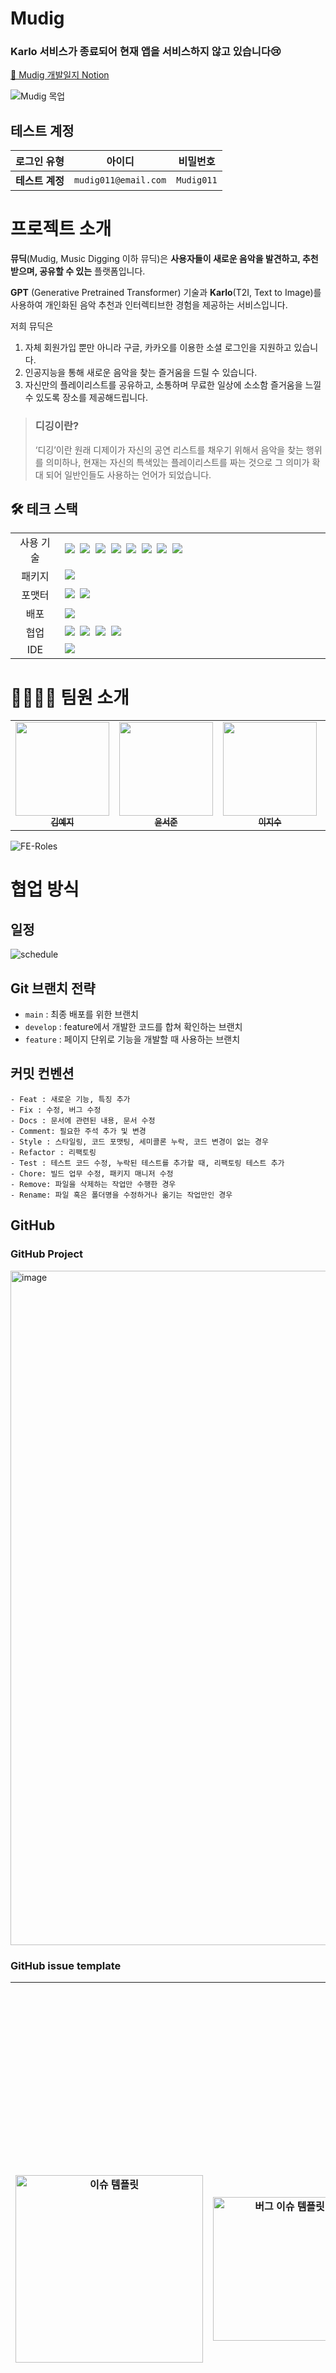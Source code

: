 # Mudig

### Karlo 서비스가 종료되어 현재 앱을 서비스하지 않고 있습니다😢

[🔗 Mudig 개발일지 Notion](https://www.notion.so/Mudig-4de021314fe54804a03d291908f3d508#0b69053285244feebfb6a7a9e4543be2)

![Mudig 목업](https://github.com/MusicDigging/Mudig_FE/assets/105140201/a6800871-704b-4d56-b8ff-6fc6db0bcf72)

## 테스트 계정

| 로그인 유형     | 아이디               | 비밀번호   |
| --------------- | -------------------- | ---------- |
| **테스트 계정** | `mudig011@email.com` | `Mudig011` |

<!-- 목차 작성하기 -->

# 프로젝트 소개

**뮤딕**(Mudig, Music Digging 이하 뮤딕)은 **사용자들이 새로운 음악을 발견하고, 추천받으며, 공유할 수 있는** 플랫폼입니다.

**GPT** (Generative Pretrained Transformer) 기술과 **Karlo**(T2I, Text to Image)를 사용하여 개인화된 음악 추천과 인터렉티브한 경험을 제공하는 서비스입니다.

저희 뮤딕은

1. 자체 회원가입 뿐만 아니라 구글, 카카오를 이용한 소셜 로그인을 지원하고 있습니다.
2. 인공지능을 통해 새로운 음악을 찾는 즐거움을 드릴 수 있습니다.
3. 자신만의 플레이리스트를 공유하고, 소통하며 무료한 일상에 소소함 즐거움을 느낄 수 있도록 장소를 제공해드립니다.

> ### 디깅이란?
>
> ‘디깅’이란 원래 디제이가 자신의 공연 리스트를 채우기 위해서 음악을 찾는 행위를 의미하나, 현재는 자신의 특색있는 플레이리스트를 짜는 것으로 그 의미가 확대 되어 일반인들도 사용하는 언어가 되었습니다.

<!-- 프로젝트 소개, 설명 작성하기 -->

## 🛠️ 테크 스택

<table>
<tr>
 <td align="center" width="100px">사용 기술</td>
 <td width="800px">
  <img src="https://img.shields.io/badge/React-61DAFB?style=for-the-badge&logo=React&logoColor=ffffff"/>&nbsp
  <img src="https://img.shields.io/badge/TypeScript-3178C6?style=for-the-badge&logo=typescript&logoColor=white">&nbsp
  <img src="https://img.shields.io/badge/reactquery-FF4154?style=for-the-badge&logo=reactquery&logoColor=white"/>&nbsp
  <img src="https://img.shields.io/badge/React%20Hook%20Form-EC5990?style=for-the-badge&logo=reacthookform&logoColor=ffffff"/>&nbsp  
  <img src="https://img.shields.io/badge/recoil-3578E5?style=for-the-badge&logo=recoil&logoColor=white"/>&nbsp 
   <img src="https://img.shields.io/badge/React%20Router-CA4245?style=for-the-badge&logo=ReactRouter&logoColor=white"/>&nbsp 
  <img src="https://img.shields.io/badge/styled--components-DB7093?style=for-the-badge&logo=styled-components&logoColor=white"/>&nbsp 
   <img src="https://img.shields.io/badge/axios-5A29E4?style=for-the-badge&logo=axios&logoColor=white"/>&nbsp 
    </td>
</tr>
<tr>
 <td align="center">패키지</td>
 <td>
    <img src="https://img.shields.io/badge/npm-CB3837?style=for-the-badge&logo=NPM&logoColor=ffffff"/>&nbsp 
  </td>
</tr>
<tr>
 <td align="center">포맷터</td>
 <td>
  <img src="https://img.shields.io/badge/Prettier-F7B93E?style=for-the-badge&logo=Prettier&logoColor=ffffff"/>&nbsp 
 <img src="https://img.shields.io/badge/eslint-4B32C3?style=for-the-badge&logo=eslint&logoColor=white"/>
 </td>
</tr>
<tr>
  <td align="center">배포</td>
  <td><img src="https://img.shields.io/badge/vercel-000000?style=for-the-badge&logo=vercel&logoColor=white"/></td>
</tr>
<tr>
 <td align="center">협업</td>
 <td>
    <img src="https://img.shields.io/badge/GitHub-181717?style=for-the-badge&logo=GitHub&logoColor=white"/>&nbsp 
    <img src="https://img.shields.io/badge/Notion-000000?style=for-the-badge&logo=Notion&logoColor=white"/>&nbsp
    <img src="https://img.shields.io/badge/Discord-4263f5?style=for-the-badge&logo=Discord&logoColor=white"/>&nbsp 
    <img src="https://img.shields.io/badge/Figma-d90f42?style=for-the-badge&logo=Figma&logoColor=white"/>&nbsp
 </td>
<tr>
 <td align="center">IDE</td>
 <td>
    <img src="https://img.shields.io/badge/VSCode-007ACC?style=for-the-badge&logo=Visual%20Studio%20Code&logoColor=white"/>&nbsp
</tr>
</table>

# 👨‍👩‍👧‍👧 팀원 소개

<table>
   <tr>
     <td align="center">
       <a href="https://github.com/yejify">
       <img src="https://avatars.githubusercontent.com/u/116805856?v=4" width="150px;" alt=""/><br />
       <sub>
         <b>김예지</b>
       </sub>
       </a>
       <br>
     </td>
     <td align="center">
       <a href="https://github.com/junny97">
       <img src="https://avatars.githubusercontent.com/u/72855681?v=4" width="150px;" alt=""/><br />
       <sub>
         <b>윤서준</b>
       </sub>
       </a>
       <br>
     </td>
     <td align="center">
       <a href="https://github.com/easyxxu">
       <img src="https://avatars.githubusercontent.com/u/107910342?v=4" width="150px;" alt=""/><br />
       <sub>
         <b>이지수</b>
       </sub>
       </a>
       <br>
     </td>
     <td align="center">
       <a href="https://github.com/dayannne">
       <img src="https://avatars.githubusercontent.com/u/105140201?v=4" width="150px;" alt=""/><br />
       <sub>
         <b>차다연</b>
       </sub>
       </a>
       <br>
     </td>
   </tr>
</table>

![FE-Roles](https://github.com/MusicDigging/Mudig_FE/assets/107910342/187c87a4-851d-4823-8b0e-3d5b8e61c81b)

# 협업 방식

## 일정

![schedule](https://github.com/MusicDigging/Mudig_FE/assets/116805856/322ab60a-49d1-4d35-a836-b4adcb76886b)

## Git 브랜치 전략

- `main` : 최종 배포를 위한 브랜치
- `develop` : feature에서 개발한 코드를 합쳐 확인하는 브랜치
- `feature` : 페이지 단위로 기능을 개발할 때 사용하는 브랜치

## 커밋 컨벤션

```
- Feat : 새로운 기능, 특징 추가
- Fix : 수정, 버그 수정
- Docs : 문서에 관련된 내용, 문서 수정
- Comment: 필요한 주석 추가 및 변경
- Style : 스타일링, 코드 포맷팅, 세미콜론 누락, 코드 변경이 없는 경우
- Refactor : 리팩토링
- Test : 테스트 코드 수정, 누락된 테스트를 추가할 때, 리팩토링 테스트 추가
- Chore: 빌드 업무 수정, 패키지 매니저 수정
- Remove: 파일을 삭제하는 작업만 수행한 경우
- Rename: 파일 혹은 폴더명을 수정하거나 옮기는 작업만인 경우
```

## GitHub

### GitHub Project

<img width="1079" alt="image" src="https://github.com/MusicDigging/Mudig_FE/assets/105140201/8703e1f3-f404-479f-b710-0ececf7ba251">

### GitHub issue template

| <img width="300" alt="이슈 템플릿" src="https://github.com/MusicDigging/Mudig_FE/assets/105140201/76f66910-6103-48f3-89f6-0295d893cff4"> | <img width="230" alt="버그 이슈 템플릿" src="https://github.com/MusicDigging/Mudig_FE/assets/105140201/e45b981e-981a-419f-b474-8c511d66fdd4"> | <img width="909" alt="image" src="https://github.com/MusicDigging/Mudig_FE/assets/105140201/58dbe789-dd30-4968-8c15-ec6cff787b37"> |
| ---------------------------------------------------------------------------------------------------------------------------------------- | --------------------------------------------------------------------------------------------------------------------------------------------- | ---------------------------------------------------------------------------------------------------------------------------------- |

### GitHub PR template

| <img width="284" alt="PR 템플릿" src="https://github.com/MusicDigging/Mudig_FE/assets/105140201/c1af47fe-1444-414a-aaa6-a3e0abc08acd"> | <img width="911" alt="image" src="https://github.com/MusicDigging/Mudig_FE/assets/105140201/797ea232-afb3-4796-8ca6-041db48225f1"> |
| -------------------------------------------------------------------------------------------------------------------------------------- | ---------------------------------------------------------------------------------------------------------------------------------- |

# 아키텍처

![Architecter](https://github.com/MusicDigging/Mudig_FE/assets/72855681/569915b7-de50-4a6d-ba88-a93337e03211)

# 페이지 소개

- ### 회원가입 페이지

  | 이메일 회원가입                                                                                                                              | 구글 회원가입                                                                                                                               | 카카오 회원가입                                                                                                                               |
  | -------------------------------------------------------------------------------------------------------------------------------------------- | ------------------------------------------------------------------------------------------------------------------------------------------- | --------------------------------------------------------------------------------------------------------------------------------------------- |
  | <img width="300" alt="이메일회원가입" src="https://github.com/MusicDigging/Mudig_FE/assets/107910342/abadfe50-9f00-4723-af8f-69aa50896f46"/> | <img width="300" alt="구글 회원가입" src="https://github.com/MusicDigging/Mudig_FE/assets/107910342/9ab77077-fdac-4466-8e95-28d6ca7f6664"/> | <img width="300" alt="카카오 회원가입" src="https://github.com/MusicDigging/Mudig_FE/assets/107910342/a9c477d2-3cfd-461f-9bd2-ff3182b6e178"/> |

- ### 로그인 페이지

  | 이메일 로그인                                                                                                                              | 구글 로그인                                                                                                                               | 카카오 로그인                                                                                                                               |
  | ------------------------------------------------------------------------------------------------------------------------------------------ | ----------------------------------------------------------------------------------------------------------------------------------------- | ------------------------------------------------------------------------------------------------------------------------------------------- |
  | <img width="300" alt="이메일로그인" src="https://github.com/MusicDigging/Mudig_FE/assets/107910342/20082ab6-923d-4683-9214-3586f3d9f901"/> | <img width="300" alt="구글 로그인" src="https://github.com/MusicDigging/Mudig_FE/assets/107910342/fd58cb56-42f7-4c1d-9960-c0524c4ccc0e"/> | <img width="300" alt="카카오 로그인" src="https://github.com/MusicDigging/Mudig_FE/assets/107910342/ace2ceeb-a525-47ac-9a3d-4df49d70fccb"/> |

- ### 홈 페이지

  | 홈                                                                                                                               | 스플래시                                                                                                                               |
  | -------------------------------------------------------------------------------------------------------------------------------- | -------------------------------------------------------------------------------------------------------------------------------------- |
  | <img width="300" alt="홈" src="https://github.com/MusicDigging/Mudig_FE/assets/107910342/ed33ff1a-e79f-410f-8cb2-bf796c7214e1"/> | <img width="300" alt="스플래시" src="https://github.com/MusicDigging/Mudig_FE/assets/107910342/59e4632c-c976-4c63-89fe-fec7d4341d18"/> |

- ### 검색 페이지

  | 검색                                                                                                                               |
  | ---------------------------------------------------------------------------------------------------------------------------------- |
  | <img width="300" alt="검색" src="https://github.com/MusicDigging/Mudig_FE/assets/107910342/d5a8752a-ff83-48db-b5ce-37d7988ac90c"/> |

- ### 플리 생성 페이지

  | 플리 생성                                                                                                                              |
  | -------------------------------------------------------------------------------------------------------------------------------------- |
  | <img width="300" alt="플리생성" src="https://github.com/MusicDigging/Mudig_FE/assets/107910342/15525cc5-5fa4-405c-b7db-df251ce3a899"/> |

- ### 플리 상세 페이지
  | 플리 상세                                                                                                                              | 플리 삭제                                                                                                                              | 플리 좋아요                                                                                                                              |
  | -------------------------------------------------------------------------------------------------------------------------------------- | -------------------------------------------------------------------------------------------------------------------------------------- | ---------------------------------------------------------------------------------------------------------------------------------------- |
  | <img width="300" alt="플리상세" src="https://github.com/MusicDigging/Mudig_FE/assets/107910342/0ea7f454-1135-4387-a049-d3e41205c689"/> | <img width="300" alt="플리상세" src="https://github.com/MusicDigging/Mudig_FE/assets/107910342/895ab130-83c2-4ff2-8f36-2c3d1f64a686"/> | <img width="300" alt="플리좋아요" src="https://github.com/MusicDigging/Mudig_FE/assets/107910342/a19b3bf1-9e2d-49b7-876e-631a6e3436cd"/> |

| 댓글                                                                                                                               | 대댓글                                                                                                                               |
| ---------------------------------------------------------------------------------------------------------------------------------- | ------------------------------------------------------------------------------------------------------------------------------------ |
| <img width="300" alt="댓글" src="https://github.com/MusicDigging/Mudig_FE/assets/107910342/df8edbbf-3fe6-436d-b245-66645f3b8294"/> | <img width="300" alt="대댓글" src="https://github.com/MusicDigging/Mudig_FE/assets/107910342/7f374218-75df-4a1b-ba5b-c9aa57215f9d"/> |

- ### 플리 수정 페이지

  | 플리 수정                                                                                                                              |
  | -------------------------------------------------------------------------------------------------------------------------------------- |
  | <img width="300" alt="플리수정" src="https://github.com/MusicDigging/Mudig_FE/assets/107910342/5aca7e9c-d98f-4360-a8c5-9380f1497c9d"/> |

- ### 랜덤 뮤비 페이지

  | 랜덤 뮤비                                                                                                                              | 랜덤뮤비\_곡추가                                                                                                                             |
  | -------------------------------------------------------------------------------------------------------------------------------------- | -------------------------------------------------------------------------------------------------------------------------------------------- |
  | <img width="300" alt="랜덤뮤비" src="https://github.com/MusicDigging/Mudig_FE/assets/107910342/e261d794-6c18-4f6d-b347-81b642c4401f"/> | <img width="300" alt="랜덤뮤비곡추가" src="https://github.com/MusicDigging/Mudig_FE/assets/107910342/2eff8cdd-1896-4696-aea5-d10b9aa35775"/> |

- ### 프로필 페이지

  | 마이 프로필                                                                                                                              | 아더 프로필                                                                                                                              | 로그아웃                                                                                                                               |
  | ---------------------------------------------------------------------------------------------------------------------------------------- | ---------------------------------------------------------------------------------------------------------------------------------------- | -------------------------------------------------------------------------------------------------------------------------------------- |
  | <img width="300" alt="마이프로필" src="https://github.com/MusicDigging/Mudig_FE/assets/107910342/d98c37f4-2ffc-4275-b297-9c3149e809e0"/> | <img width="300" alt="아더프로필" src="https://github.com/MusicDigging/Mudig_FE/assets/107910342/79bddec4-753e-4af1-8414-0df3624ea081"/> | <img width="300" alt="로그아웃" src="https://github.com/MusicDigging/Mudig_FE/assets/107910342/bd6e046f-8454-4847-8cb3-5316cdb35d6a"/> |

- ### 팔로우

  | 팔로우&언팔로우                                                                                                                               | 팔로잉&팔로워 리스트                                                                                                                          |
  | --------------------------------------------------------------------------------------------------------------------------------------------- | --------------------------------------------------------------------------------------------------------------------------------------------- |
  | <img width="300" alt="팔로우&언팔로우" src="https://github.com/MusicDigging/Mudig_FE/assets/107910342/f908213d-abfe-4d31-be26-eb71eacdc4a9"/> | <img width="300" alt="팔로우&언팔로우" src="https://github.com/MusicDigging/Mudig_FE/assets/107910342/20a1dfb7-8317-4000-9283-79b299c6ef1d"/> |

- ### 프로필 수정 페이지

  | 프로필 수정                                                                                                                              |
  | ---------------------------------------------------------------------------------------------------------------------------------------- |
  | <img width="300" alt="프로필수정" src="https://github.com/MusicDigging/Mudig_FE/assets/107910342/0a32fceb-ecbe-4ecb-aa1a-72949a5a187e"/> |

- ### 이벤트 페이지

  | 이벤트 페이지                                                                                                                          |
  | -------------------------------------------------------------------------------------------------------------------------------------- |
  | <img width="300" alt="랜덤뮤비" src="https://github.com/MusicDigging/Mudig_FE/assets/107910342/dbc90d4a-d629-4088-8a2b-1c01566cfee4"/> |

- ### 비밀번호 변경, 회원탈퇴 페이지
  | 비밀번호 변경                                                                                                                              | 회원탈퇴                                                                                                                               |
  | ------------------------------------------------------------------------------------------------------------------------------------------ | -------------------------------------------------------------------------------------------------------------------------------------- |
  | <img width="300" alt="비밀번호변경" src="https://github.com/MusicDigging/Mudig_FE/assets/107910342/94bb4199-5408-40e2-9eb7-46304b3afa08"/> | <img width="300" alt="회원탈퇴" src="https://github.com/MusicDigging/Mudig_FE/assets/107910342/80f5b675-c680-4601-b4ee-3715867f3e3d"/> |

# 핵심 기능/코드

## ️1️⃣ React-Player를 활용한 비디오 플레이어 커스텀

> 적용 이유

- 사용자가 재생을 직접 제어하고 디자인에 따라 커스텀 된 비디오 플레이어 화면을 보여주기 위해 React-Player 라이브러리를 도입하였습니다.

> 사용 방식

- 재생, 일시정지, 슬라이더(ProgressBar)를 통해 사용자가 비디오 플레이어를 직접 제어할 수 있도록 구현했습니다.
- 플레이리스트 목록에서 해당 음악 선택 혹은 현재 음악 종료 시 자동으로 다음 곡 재생 기능을 구현했습니다.
- range type의 input 태그를 활용하여 비디오의 재생 상태를 보여주고 재생 위치를 조절할 수 있는 슬라이더(ProgressBar)를 구현했습니다.
<details>
  <summary><b>코드보기</b></summary>

```jsx
export default function MusicPlayer(props) {
  const { pause, setPause, musicList, currMusic, setCurrMusic } = props;
  const playerRef = useRef(null);
  const [ready, setReady] = useState(false);
  const [played, setPlayed] = useState(0);
  const [duration, setDuration] = useState(0);

  const onEnded = () => {
    if (currMusic === musicList.length - 1) setReady(false);
    else setCurrMusic((prev) => prev + 1);
  };

  //  현재 재생 시간과 전체 비디오 시간 포맷 설정
  function formatTime(seconds) {
    const minutes = Math.floor(seconds / 60);
    seconds = Math.floor(seconds % 60);
    return `${minutes}:${seconds < 10 ? '0' : ''}${seconds}`;
  }

  return (
    <MusicPlayerWrap>
      <ReactPlayer
        url={musicList[currMusic]}
        ref={playerRef}
        className='player'
        playing={!pause} // 재생 상태, true = 재생중 / false = 일시 중지
        controls={false} // 유튜브 재생바 노출 여부
        width='100%'
        height='100%'
        onPlay={() => setPause(false)}
        onPause={() => setPause(true)}
        onEnded={onEnded} // 현재 영상 종료 시
        onReady={() => setReady(true)} // 영상이 로드되어 준비된 상태
        onDuration={setDuration} // 총 재생 시간
        onProgress={({ played }) => !pause && setPlayed(played)} // 현재 재생 시간
      />
      {ready && (
        <ProgressBar>
          <time dateTime='P1S'>{formatTime(played * duration)}</time>
          <input
            type='range'
            min='0'
            max='0.999999'
            step='any'
            value={played}
            style={{ '--progress': `${played * 100}%` }}
            onChange={(e) => {
              setPlayed(parseFloat(e.target.value));
              playerRef.current.seekTo(parseFloat(e.target.value));
            }}
          />
          <time dateTime='P1S'>{formatTime(duration)}</time>
        </ProgressBar>
      )}
    </MusicPlayerWrap>
  );
}
```

</details>

## 2️⃣ React-Hook-Form 적용

> 적용 이유

- React-Hook-Form은 입력 필드 갱신 및  <strong>리렌더링을 최소화</strong>하여 불필요한 작업을 방지하고 빠른 사용자 경험을 제공하기에 도입하였습니다.
- React-Hook-Form은 사용하기 쉽고 직관적인 API를 제공합니다. 필요한 기능을 간단한 훅 함수로 호출하고, 컴포넌트 내에서 필요한 상태와 메서드를 사용할 수 있어 보다 효율적으로 폼 로직을 작성할 수 있습니다.
  -React-Hook-Form은 유연하고 확장 가능한 구조를 가지고 있습니다. 내장된 메서드들 뿐만 아니라 직접 커스텀 유효성 검사 규칙을 생성하여 폼의 요구사항을 관리할 수 있습니다.

> 사용 방식

- 기존 Input 컴포넌트에 React-Hook-Form 속성을 적용시킨 뒤 React-Hook-Form에서 제공하는 formProvider를 사용하여 form 하위 input들의 값들을 사용할 수 있는 제어 컴포넌트를 생성하여 사용하였습니다.

## 3️⃣ 무한 스크롤

> 적용 이유

- 랜덤 뮤비 감상 시 무한 스크롤을 적용하여 스크롤 이벤트 발생 시 자연스럽게 새로운 뮤비들을 로드하여 사용자가 이탈하지 않고 계속해서 콘탠츠를 둘러볼 수 있도록 하기 위해 적용하였습니다.

> 사용 방식

- <strong>Intersection Observer API</strong> 라이브러리를 이용하여 무한스크롤을 구현하였습니다.
- useRef()를 사용하여 targetRef 객체를 만들고 IntersectionObserver를 활용하여 사용자의 화면이 끝나갈떄를 감지하여 새로운 뮤비 정보 데이터를 추가로 호출합니다.
- useEffect 훅을 사용하여 컴포넌트가 렌더링될 때마다 무한 스크롤 이벤트를 감지합니다.
- 더이상 보여줄 데이터가 없다면 토스트 메시지를 통해 데이터 호출이 끝났음을 알려줍니다.
<details>
<summary>코드 보기</summary>

<!--summary 아래 빈칸 공백 두고 내용을 적는공간-->

<br>

**랜덤뮤비 코드중 일부**

```javascript
import { useRandomMv } from '../../hooks/queries/useRandomMv';
export default function RandomMusic() {
  const { mutate: getRandomMv } = useRandomMv();
  const [id, setId] = useState([]);
  const selectId = id.join(',');
  const targetRef = useRef(null);

  useEffect(() => {
    const fetchRandomMv = async () => {
      const data = { selectId, page };

      getRandomMv(data, {
        onSuccess: (newVideoData) => {
          if (newVideoData.length === 0) {
            setIsEnd(true);
            return;
          }
          //받아온 뮤비들의 id값 갱신하여 [id, setId] 에 저장
          const dataId = newVideoData.map((video) => video.id);
          setId((prevId) => [...prevId, ...dataId]);
          setPage((prevPage) => prevPage + 1);
          //기존 비디오랑 새로 받아오는 비디오
          setAllVideos((prevVideos) => [...prevVideos, ...newVideoData]);
        },
        onError: (error) => {
          console.error('랜덤뮤비 불러오기 실패', error);
        },
      });
    };

    const observerCallback = async ([entry]) => {
      if (entry.isIntersecting) {
        await fetchRandomMv();
      }
    };

    const observerOptions = {
      threshold: 1,
    };

    const observer = new IntersectionObserver(
      observerCallback,
      observerOptions,
    );

    if (targetRef.current) {
      observer.observe(targetRef.current);
    } else if (!isEnd) {
      // 더 이상 데이터가 없는 경우
      InfoToast.fire({
        icon: 'info',
        title: '더 이상 보여줄 뮤비 정보가 없습니다!',
      });
    }

    return () => {
      observer.disconnect();
    };
  }, [page]);
  return (
    <>
      {toast && (
        <Toast setToast={setToast} text={toast.content} type={toast.type} />
      )}
      <MainHeader />

      <PlayerWrap>
        {allVideos &&
          allVideos.map((video, index) => (
            <PlayerBox id={video.id} key={index}>
              <VideoPlayer url={video.information} />
              <VideoInfo
                title={video.song}
                views={video.singer}
                onAddButtonClick={() => handleAddButtonClick(video.id)}
              />
            </PlayerBox>
          ))}

        <div ref={targetRef} />
        {modalOpen && <AddModal videoId={videoId} />}
        <MoveToTopButton></MoveToTopButton>
      </PlayerWrap>
    </>
  );
}
```

</details>

## 4️⃣ 플리 수정 (순서 수정)

> 적용 이유

- 플레이리스트를 수정할 때 요구사항 중 하나인 순서 변경에서 drag & drop 기능을 사용해야 했습니다.
- 이때, 단순히 순서만 변경하면 되었기에 초보자도 쉽게 쓸 수 있는 라이브러리이면서, 접근성을 보장하고 성능과 애니메이션 효과가 돋보이는 **react-beautiful-dnd** 라이브러리를 사용하여 구현하기로 결정했습니다.
<details>
<summary>코드 보기</summary>

```javascript
export default function PlayListModify({ playlistDesc }) {
  const navigate = useNavigate();
  const [playlistInfo, setPlayListInfo] = useRecoilState(PlayListAtom);
  const [music, setMusic] = useState(playlistInfo.music || []);
  const { mutate: modifyPlaylist } = useModifyPlaylist(
    playlistInfo.playlist.id,
  );
  const [delMusic, setDelMusic] = useState([]);
  const [changedOrder, setChangedOrder] = useState([]);
  const [toast, setToast] = useRecoilState(toastAtom);

  const handleDelBtn = (itemId) => {
    const newMusic = music.filter((item) => item.id !== itemId);
    setMusic(newMusic);
    const newOrder = changedOrder.filter((item) => item !== itemId);
    setChangedOrder(newOrder);
    setDelMusic([...delMusic, itemId]);
  };

  const handleModifyClick = (e) => {
    const reqData = {
      del_music_list: delMusic.join(','),
      move_music: changedOrder.join(','),
      title: playlistDesc.title,
      content: playlistDesc.content,
      is_public: playlistDesc.is_public,
    };
    modifyPlaylist(reqData, {
      onSuccess: () => {
        setToast({ content: '수정에 성공하였습니다.', type: 'success' });
        navigate(-1);
      },
      onError: (error) => {
        setToast({ content: '수정에 실패하였습니다.', type: 'warning' });
      },
    });
  };

  const onDragEnd = ({ source, destination }) => {
    if (!destination) return;

    const _items = JSON.parse(JSON.stringify(music));
    const [targetItem] = _items.splice(source.index, 1);
    _items.splice(destination.index, 0, targetItem);
    setMusic(_items);

    const newOrder = _items.map((item) => item.id);
    setChangedOrder(newOrder);
  };

  return (
    <PlayListModifyWrap>
      <DragDropContext onDragEnd={onDragEnd}>
        <Droppable droppableId='droppable'>
          {(provided) => (
            <PlayList
              innerRef={provided.innerRef}
              droppableProps={provided.droppableProps}
            >
              {music.map((item, index) => (
                <Draggable
                  draggableId={`${item.id}`}
                  index={index}
                  key={item.id}
                  disableInteractiveElementBlocking
                >
                  {(provided) => (
                    <PlayListItem
                      innerRef={provided.innerRef}
                      dragHandleProps={provided.dragHandleProps}
                      draggableProps={provided.draggableProps}
                      modify={true}
                      img={item.thumbnail}
                      title={item.song}
                      info={item.singer}
                    >
                      <DelBtn
                        type='button'
                        name='삭제'
                        onClick={() => handleDelBtn(item.id)}
                      >
                        <img src={CloseIcon} alt='삭제' />
                      </DelBtn>
                    </PlayListItem>
                  )}
                </Draggable>
              ))}
              {provided.placeholder}
            </PlayList>
          )}
        </Droppable>
      </DragDropContext>
      <SaveBtn onClick={handleModifyClick}>저장</SaveBtn>
    </PlayListModifyWrap>
  );
}
```

</details>
<br>

# 트러블 슈팅

<!-- 개발기간 동안 만난 버그나 이슈 정리 -->

<details>
  <summary><h3>크로스 브라우징 이슈 - 모바일 브라우저 화면 잘림 현상</h3></summary>

모바일 브라우저(주로 ios, safari)에서 기본 주소 표시줄과 하단바 영역으로 인해
아래 혹은 윗부분의 요소가 잘려보이는 현상

- 처음 페이지 이동 시 초기 화면이 위쪽 요소부터 보이지 않고 중간 위치부터 보임
- 높이가 화면에 맞춰지지 않고 화면 높이보다 길어짐. 아래에 위치하는 요소가 더 밑에 위치하게 되면서 잘려 보임

<h4>원인</h4>

ios safari 브라우저의 경우,
상단의 url바 혹은 하단의 툴바로 인해 화면의 크기(viewport)를 실제 보여지는 윈도우 innerHeight보다 크게 잡음.
그래서 height을 100vh로 잡아 작성하더라도 실제 safari 모바일 화면에서는 스크롤이 생길만큼 공간이 생기면서 발생하는 현상

<h4>해결 방법</h4>

`dvh` 단위 사용
주소 표시줄이 스크롤을 통해 축소가 되는지 노출이 되고 있는지에 상관 없이
현재 보여지는 뷰포트 높이를 동적으로 가져옴
<img src='https://github.com/MusicDigging/Mudig_FE/assets/105140201/f2b3085e-c85e-48d0-8cb7-22e5204377b0'/>

</details>
<details>
  <summary><h3>크로스 브라우징 이슈 - 모바일 Input 화면 확대 현상</h3>
 </summary>
 모바일 인풋창 클릭 시 확대되는 현상 (ios에서 발생)<br/>
- index.html 파일 내 viewport meta 태그 props에 content= `'user-scalable=no'` 설정 추가

```html
<meta
  name="viewport"
  content="width=device-width, initial-scale=1, user-scalable=no"
/>
```

  </details>
<details>
  <summary><h3>리액트 쿼리 - Delete 요청 후 기존 캐싱된 쿼리 데이터 제거</h3></summary>
useMutation으로 데이터를 삭제하는 Delete 요청 후 다른 데이터를 불러올 때 발생한 오류
ex) 플레이리스트 상세 페이지의 데이터를 삭제한 후 다른 플레이리스트 상세 페이지로 이동 시 에러 발생
<h4>원인</h4>
삭제한 데이터가 리액트 쿼리 데이터에 남아있어 발생하는 오류
<h4>해결 방법</h4>

useMutation Delete 요청 성공 시 쿼리 데이터를 제거하는 `queryClient.removeQueries()` 적용

![](https://velog.velcdn.com/images/day_1226/post/7d153aa0-2187-4413-93b9-d570a1457a74/image.png)

</details>

<details>
  <summary><h3>리액트 쿼리 - fetching된 데이터 실시간 갱신
</h3></summary>

<h4><b>GET</b> - 'refetch()' 메서드를 통한 갱신</h4>

해당 쿼리에 해당하는 데이터를 서버로부터 다시 가져올 때 사용

- 1번 검색 후 재검색 요청 시 재검색 된 keyword에 해당하는 데이터로 갱신되지 않는 오류 발생

  ```jsx
  export const useSearch = (query) => {
    const { data, isLoading, refetch } = useQuery(
      'get-search',
      () => {
        return privateInstance.get(`/playlist/search/?query=${query}`);
      },
      { select: (response) => response.data },
    );
    return { data, isLoading, refetch };
  };

  export default function SearchResult() {
    const { keyword } = useParams();
    const { data, isLoading, refetch } = useSearch(keyword);
    useEffect(() => {
      refetch();
    }, [keyword]);

    //...
  }
  ```

  useQuery 훅에서 refetch 함수를 반환한 후,
  컴포넌트 내 useEffect 훅 내부에서 refetch 함수를 호출하여 keyword가 변경될 때마다 'get-search' 쿼리가 다시 실행되어 최신의 검색 결과를 가져오게 함.
  <h4><b>POST/PUT/DELETE</b> - 쿼리를 무효화하는 명령어'queryClient.invalidateQueries()'를 사용하여 갱신</h4>
  프로젝트 진행 중, API를 통해 데이터를 POST하거나 DELETE할 때, 요청은 성공적으로 처리되었으나, 현재 화면에 변화된 데이터가 반영되지 않는 문제에 직면했습니다. 이는 페이지 컴포넌트 내의 각 요소 컴포넌트가 변경사항을 감지하고 업데이트하지 못하는 문제로 밝혀졌습니다.<br/>
  이 문제를 해결하기 위해,`queryClient`의 `invalidateQueries` 기능을 활용해, GET 요청 때 생성한 쿼리 키에 해당하는 캐시된 데이터를 무효화하여, 쿼리가 실행될 때 캐시를 사용하지 않고 서버로부터 새로운 데이터를 가져와 데이터를 즉시 갱신하는 방법으로 해결하였습니다.

  - **구현 과정**: 버튼 클릭 시 `create mutation`을 실행하고, `onSuccess` 콜백 함수에서 `invalidateQueries()`를 호출하도록 설정했습니다.
  - **결과**: 이 방법을 적용한 결과, `invalidateQueries()`가 자동으로 최신 값으로 데이터를 다시 가져오는(refetch) 작업을 수행하게 되었고, 이는 화면에 실시간으로 데이터가 업데이트되는 효과를 가져왔습니다.

  ```jsx
    const useFollowUser = () => {
      const queryClient = useQueryClient();

      const postFollow = useMutation(
        (userId) => privateInstance.post(`/user/${userId}/follow/`),
        {
          onSuccess: () => {
            // 팔로잉 목록 쿼리 갱신
            queryClient.invalidateQueries('get-following');
            queryClient.invalidateQueries('get-follower');
            queryClient.invalidateQueries('get-profile');
          },
        },
      );
  ```

</details>

# 느낀점

<details>
<summary><h3>김예지</h3></summary>

이번 프로젝트를 통해 백엔드 개발자와 디자이너와 소통하면서 전체적인 흐름을 파악할 수 있고 각 파트간의 어떤 의사소통이 이뤄져야 하는지 배울 수 있었던 기회여서 좋았습니다. PM이 없어서 프론트엔드의 역할과 기획의 역할을 같이 하면서 프론트엔드의 업무에 대해 이해도를 높일 수 있었습니다. 다른 파트의 작업이 진행되어야 개발을 시작할 수 있고 다른 파트의 수정사항이 스노우볼처럼 굴러오는 것을 보면서 프로젝트 기한 내에 업무를 마무리하기 위해서는 커뮤니케이션 능력이 정말 중요하고 필수적이라는 것을 경험하게 되었습니다. 프론트엔드 리더로 프로젝트를 진행하면서 부족한 부분도 많았을텐데 함께 해준 팀원분들에게 감사하고 모두 고생 많으셨습니다.

</details>

<details>

<summary><h3>차다연</h3></summary>
프론트엔드, 백엔드, 디자이너가 기획부터 배포까지 전 과정을 함께 수행하며 PM이 없는 상태에서 협업한 과정이 쉽지만은 않았지만 그럼에도 서로의 부족한 점을 채워주고 열심히 소통하고 이해하려 노력한 과정 속에서 분명한 보람과 즐거움을 느낀 경험이었습니다 :)<br/>
서로 다른 분야와 함께하며 프론트엔드의 역할을 보다 명확히 이해할 수 있었고, 백엔드, 디자이너와의 조율 과정 속에서 초기 기획 설정과 커뮤니케이션이 얼만큼 중요한지도 실감할 수 있었던 것 같습니다. 특히 백엔드 개발자와의 협업을 통해 API 연동의 중요성을 크게 느낄 수 있었고, 디자이너와의 소통을 통해 사용자 경험(UX) 개선의 필요성을 더욱 인식하게 된 것 같아요.<br/>
함께한 팀원 모두 수고 많으셨습니다~!
</details>

<details>
<summary><h3>이지수</h3></summary>
프론트 개발자 외에도 백엔드 개발자와 디자이너와 협업할 수 있었던 좋은 경험이었습니다. 기획 단계를 거치면서 세세한 부분까지 정해야 되고, 개발하면서도 많은 변경을 경험하게 되면서 소통의 중요성도 깨닫게 되었습니다. 처음부터 끝까지 팀원들과 함께 만들어냈다는 사실이 너무나도 보람된 일이었습니다. 또한, 유저 피드백도 받게 되면서 실제 서비스처럼 피드백 반영도 하고 여러 사람들의 의견을 들을 수 있어 즐거웠습니다. 프로젝트 기간 동안 뮤딕 팀원분들 모두 고생하셨습니다.
</details>

<details>
<summary><h3>윤서준</h3></summary>

이번 뮤딕 프로젝트를 통해 디자이너와 백엔드 개발자분들과 협업을 진행하게 되었습니다. PM이 없는 상태에서 기획을 시작하여 중간 기획 수정사항이 여러번 생기기도 했지만, 팀원들간의 지속적인 소통을 통해 원할하게 조정할 수 있었습니다. 또한 백엔드 분들과의 협업을 통해 API의 설계부터 생성까지의 작업을 확인하고 이해할 수 있게 되어 좋았습니다.

</details>

# 유저 피드백
유저 피드백과 관련된 내용은 [Mudig Wiki](https://github.com/MusicDigging/Mudig_FE/wiki/%EC%9C%A0%EC%A0%80%ED%94%BC%EB%93%9C%EB%B0%B1)를 통해 확인할 수 있습니다.


<a href="#top">🔼 Top</a>
